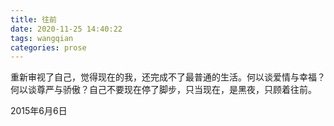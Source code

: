 ```yaml
---
title: 往前
date: 2020-11-25 14:40:22
tags: wangqian
categories: prose
---
```

重新审视了自己，觉得现在的我，还完成不了最普通的生活。何以谈爱情与幸福？何以谈尊严与骄傲？自己不要现在停了脚步，只当现在，是黑夜，只顾着往前。<!--more-->

2015年6月6日
